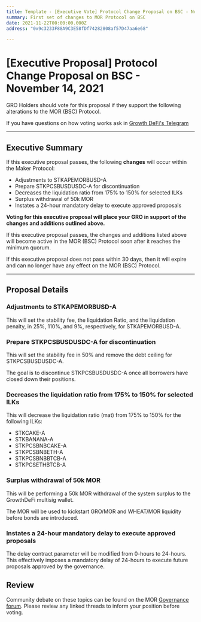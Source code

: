 ```yaml
---
title: Template - [Executive Vote] Protocol Change Proposal on BSC - November 14, 2021
summary: First set of changes to MOR Protocol on BSC
date: 2021-11-22T00:00:00.000Z
address: "0x9c3233F88A9C3E58fDf74282808af57D47aa6e68"

---
```

# [Executive Proposal] Protocol Change Proposal on BSC - November 14, 2021

GRO Holders should vote for this proposal if they support the following alterations to the MOR (BSC) Protocol.

If you have questions on how voting works ask in [Growth DeFi's Telegram](https://t.me/growthdefi)

---

## Executive Summary

If this executive proposal passes, the following **changes** will occur within the Maker Protocol:
- Adjustments to STKAPEMORBUSD-A
- Prepare STKPCSBUSDUSDC-A for discontinuation
- Decreases the liquidation ratio from 175% to 150% for selected ILKs
- Surplus withdrawal of 50k MOR
- Instates a 24-hour mandatory delay to execute approved proposals

**Voting for this executive proposal will place your GRO in support of the changes and additions outlined above.**

If this executive proposal passes, the changes and additions listed above will become active in the MOR (BSC) Protocol soon after it reaches the minimum quorum.

If this executive proposal does not pass within 30 days, then it will expire and can no longer have any effect on the MOR (BSC) Protocol.

---

## Proposal Details

### Adjustments to STKAPEMORBUSD-A

This will set the stability fee, the liquidation Ratio, and the liquidation penalty, in 25%, 110%, and 9%, respectively, for STKAPEMORBUSD-A.

### Prepare STKPCSBUSDUSDC-A for discontinuation

This will set the stability fee in 50% and remove the debt ceiling for STKPCSBUSDUSDC-A.

The goal is to discontinue STKPCSBUSDUSDC-A once all borrowers have closed down their positions.

### Decreases the liquidation ratio from 175% to 150% for selected ILKs

This will decrease the liquidation ratio (mat) from 175% to 150% for the following ILKs:

- STKCAKE-A
- STKBANANA-A
- STKPCSBNBCAKE-A
- STKPCSBNBETH-A
- STKPCSBNBBTCB-A
- STKPCSETHBTCB-A

### Surplus withdrawal of 50k MOR

This will be performing a 50k MOR withdrawal of the system surplus to the GrowthDeFi multisig wallet.

The MOR will be used to kickstart GRO/MOR and WHEAT/MOR liquidity before bonds are introduced.

### Instates a 24-hour mandatory delay to execute approved proposals

The delay contract parameter will be modified from 0-hours to 24-hours. This effectively imposes a mandatory delay of 24-hours to execute future proposals approved by the governance.

## Review

Community debate on these topics can be found on the MOR [Governance forum](https://forum.growthdefi.com/). Please review any linked threads to inform your position before voting.
